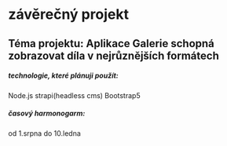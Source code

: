 # závěrečný projekt
## Téma projektu: Aplikace Galerie schopná zobrazovat díla v nejrůznějších formátech

##### technologie, které plánuji použít:
Node.js
strapi(headless cms)
Bootstrap5

##### časový harmonogarm:
od 1.srpna do 10.ledna
